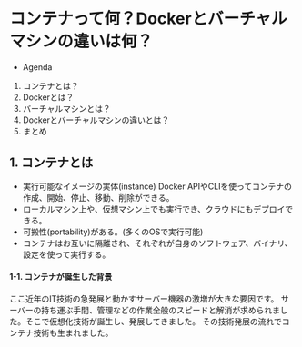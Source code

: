 # コンテナって何？Dockerとバーチャルマシンの違いは何？
- Agenda
1. コンテナとは？
2. Dockerとは？
3. バーチャルマシンとは？
4. Dockerとバーチャルマシンの違いとは？
5. まとめ

## 1. コンテナとは
- 実行可能なイメージの実体(instance)
Docker APIやCLIを使ってコンテナの作成、開始、停止、移動、削除ができる。
- ローカルマシン上や、仮想マシン上でも実行でき、クラウドにもデプロイできる。
- 可搬性(portability)がある。(多くのOSで実行可能)
- コンテナはお互いに隔離され、それぞれが自身のソフトウェア、バイナリ、設定を使って実行する。

#### 1-1. コンテナが誕生した背景
ここ近年のIT技術の急発展と動かすサーバー機器の激増が大きな要因です。
サーバーの持ち運ぶ手間、管理などの作業全般のスピードと解消が求められました。そこで仮想化技術が誕生し、発展してきました。
その技術発展の流れでコンテナ技術も生まれました。


